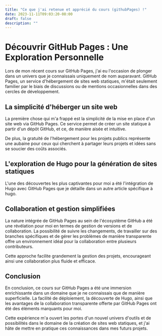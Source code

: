 ```yaml
---
title: "Ce que j'ai retenue et apprécié du cours (githubPages) !"
date: 2023-11-11T09:03:20-08:00
draft: false
description: ""
---
```


# Découvrir GitHub Pages : Une Exploration Personnelle

Lors de mon récent cours sur GitHub Pages, j'ai eu l'occasion de plonger dans un univers que je connaissais uniquement de nom auparavant. GitHub Pages, un service d'hébergement de sites web statiques, m'était seulement familier par le biais de discussions ou de mentions occasionnelles dans des cercles de développement.

## La simplicité d'héberger un site web

La première chose qui m'a frappé est la simplicité de la mise en place d'un site web via GitHub Pages. Ce service permet de créer un site statique à partir d'un dépôt GitHub, et ce, de manière aisée et intuitive.

De plus, la gratuité de l'hébergement pour les projets publics représente une aubaine pour ceux qui cherchent à partager leurs projets et idées sans se soucier des coûts associés.

## L'exploration de Hugo pour la génération de sites statiques

L'une des découvertes les plus captivantes pour moi a été l'intégration de Hugo avec GitHub Pages que je détaille dans un autre article spécifique à hugo.

## Collaboration et gestion simplifiées

La nature intégrée de GitHub Pages au sein de l'écosystème GitHub a été une révélation pour moi en termes de gestion de versions et de collaboration. La possibilité de suivre les changements, de travailler sur des branches spécifiques et de gérer les problèmes de manière transparente offre un environnement idéal pour la collaboration entre plusieurs contributeurs.

Cette approche facilite grandement la gestion des projets, encourageant ainsi une collaboration plus fluide et efficace.

## Conclusion

En conclusion, ce cours sur GitHub Pages a été une immersion enrichissante dans un domaine que je ne connaissais que de manière superficielle. La facilité de déploiement, la découverte de Hugo, ainsi que les avantages de la collaboration transparente offerte par GitHub Pages ont été des éléments marquants pour moi.

Cette expérience m'a ouvert les portes d'un nouvel univers d'outils et de possibilités dans le domaine de la création de sites web statiques, et j'ai hâte de mettre en pratique ces connaissances dans mes futurs projets.
